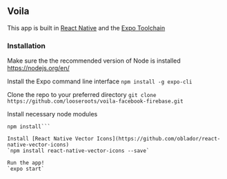 ## Voila

This app is built in [React Native](https://facebook.github.io/react-native/) and the [Expo Toolchain](https://expo.io/)

### Installation
Make sure the the recommended version of Node is installed
https://nodejs.org/en/

Install the Expo command line interface
`npm install -g expo-cli`

Clone the repo to your preferred directory
`git clone https://github.com/looseroots/voila-facebook-firebase.git`

Install necessary node modules
```cd voila-facebook-firebase
npm install```

Install [React Native Vector Icons](https://github.com/oblador/react-native-vector-icons)
`npm install react-native-vector-icons --save`

Run the app!
`expo start`